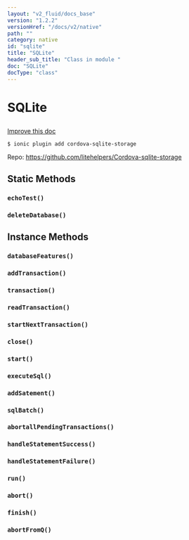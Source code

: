 ```yaml
---
layout: "v2_fluid/docs_base"
version: "1.2.2"
versionHref: "/docs/v2/native"
path: ""
category: native
id: "sqlite"
title: "SQLite"
header_sub_title: "Class in module "
doc: "SQLite"
docType: "class"
---
```









<h1 class="api-title">

  
  SQLite
  

  

  

</h1>

<a class="improve-v2-docs" href="http://github.com/driftyco/ionic-native/edit/master/-native/src/plugins/sqlite.ts#L1">
  Improve this doc
</a>





<!-- decorators -->


<pre><code>$ ionic plugin add cordova-sqlite-storage</code></pre>
<p>Repo:
  <a href="https://github.com/litehelpers/Cordova-sqlite-storage">
    https://github.com/litehelpers/Cordova-sqlite-storage
  </a>
</p>

<!-- description -->




<!-- @usage tag -->


<!-- @property tags -->
<h2>Static Methods</h2>
<div id="echoTest"></div>
<h3><code>echoTest()</code>

</h3>











<div id="deleteDatabase"></div>
<h3><code>deleteDatabase()</code>

</h3>












<!-- methods on the class -->

<h2>Instance Methods</h2>

<div id="databaseFeatures"></div>

<h3>
  <code>databaseFeatures()</code>


</h3>












<div id="addTransaction"></div>

<h3>
  <code>addTransaction()</code>


</h3>












<div id="transaction"></div>

<h3>
  <code>transaction()</code>


</h3>












<div id="readTransaction"></div>

<h3>
  <code>readTransaction()</code>


</h3>












<div id="startNextTransaction"></div>

<h3>
  <code>startNextTransaction()</code>


</h3>












<div id="close"></div>

<h3>
  <code>close()</code>


</h3>












<div id="start"></div>

<h3>
  <code>start()</code>


</h3>












<div id="executeSql"></div>

<h3>
  <code>executeSql()</code>


</h3>












<div id="addSatement"></div>

<h3>
  <code>addSatement()</code>


</h3>












<div id="sqlBatch"></div>

<h3>
  <code>sqlBatch()</code>


</h3>












<div id="abortallPendingTransactions"></div>

<h3>
  <code>abortallPendingTransactions()</code>


</h3>












<div id="handleStatementSuccess"></div>

<h3>
  <code>handleStatementSuccess()</code>


</h3>












<div id="handleStatementFailure"></div>

<h3>
  <code>handleStatementFailure()</code>


</h3>












<div id="run"></div>

<h3>
  <code>run()</code>


</h3>












<div id="abort"></div>

<h3>
  <code>abort()</code>


</h3>












<div id="finish"></div>

<h3>
  <code>finish()</code>


</h3>












<div id="abortFromQ"></div>

<h3>
  <code>abortFromQ()</code>


</h3>










<!-- related link --><!-- end content block -->


<!-- end body block -->

